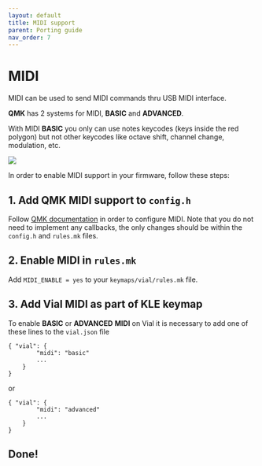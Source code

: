 ```yaml
---
layout: default
title: MIDI support
parent: Porting guide
nav_order: 7
---
```


# MIDI

MIDI can be used to send MIDI commands thru USB MIDI interface.

**QMK** has 2 systems for MIDI, **BASIC** and **ADVANCED**.

With MIDI **BASIC** you only can use notes keycodes (keys inside the red polygon) but not other keycodes like octave shift, channel change, modulation, etc.

![](../img/vial-midi.png)

In order to enable MIDI support in your firmware, follow these steps:

## 1. Add QMK MIDI support to `config.h`

Follow [QMK documentation](https://docs.qmk.fm/#/feature_midi) in order to configure MIDI. Note that you do not need to implement any callbacks, the only changes should be within the `config.h` and `rules.mk` files.

## 2. Enable MIDI in `rules.mk`

Add `MIDI_ENABLE = yes` to your `keymaps/vial/rules.mk` file.

## 3. Add Vial MIDI as part of KLE keymap

To enable **BASIC** or **ADVANCED** **MIDI** on Vial it is necessary to add one of these lines to the `vial.json` file

```
{ "vial": {
        "midi": "basic"
        ...
    }
}

```

or

```
{ "vial": {
        "midi": "advanced"
        ...
    }
}
```

## Done!
